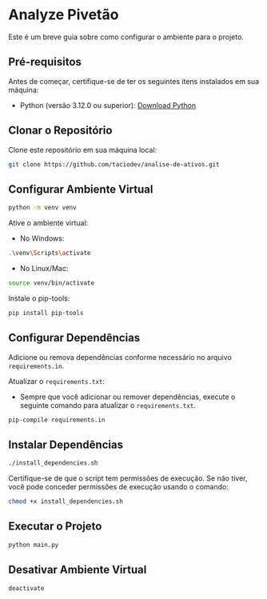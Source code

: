 # Analyze Pivetão

Este é um breve guia sobre como configurar o ambiente para o projeto.

## Pré-requisitos

Antes de começar, certifique-se de ter os seguintes itens instalados em sua máquina:

- Python (versão 3.12.0 ou superior): [Download Python](https://www.python.org/downloads/)

## Clonar o Repositório

Clone este repositório em sua máquina local:

```bash
git clone https://github.com/taciodev/analise-de-ativos.git
```

## Configurar Ambiente Virtual

```bash
python -m venv venv
```

Ative o ambiente virtual:

- No Windows:

```bash
.\venv\Scripts\activate
```

- No Linux/Mac:

```bash
source venv/bin/activate
```

Instale o pip-tools:

```bash
pip install pip-tools
```

## Configurar Dependências

Adicione ou remova dependências conforme necessário no arquivo `requirements.in`.

Atualizar o `requirements.txt`:

- Sempre que você adicionar ou remover dependências, execute o seguinte comando para atualizar o `requirements.txt`.

```bash
pip-compile requirements.in
```

## Instalar Dependências

```bash
./install_dependencies.sh
```

Certifique-se de que o script tem permissões de execução. Se não tiver, você pode conceder permissões de execução usando o comando:

```bash
chmod +x install_dependencies.sh
```

## Executar o Projeto

```bash
python main.py
```

## Desativar Ambiente Virtual

```bash
deactivate
```

